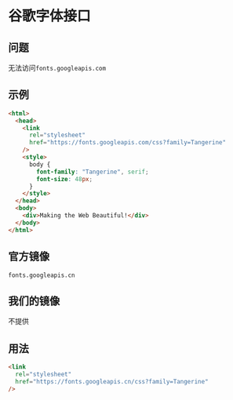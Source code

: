 # 谷歌字体接口

## 问题

无法访问`fonts.googleapis.com`

## 示例

```html
<html>
  <head>
    <link
      rel="stylesheet"
      href="https://fonts.googleapis.com/css?family=Tangerine"
    />
    <style>
      body {
        font-family: "Tangerine", serif;
        font-size: 48px;
      }
    </style>
  </head>
  <body>
    <div>Making the Web Beautiful!</div>
  </body>
</html>
```

## 官方镜像

`fonts.googleapis.cn`

## 我们的镜像

不提供

## 用法

```html
<link
  rel="stylesheet"
  href="https://fonts.googleapis.cn/css?family=Tangerine"
/>
```
